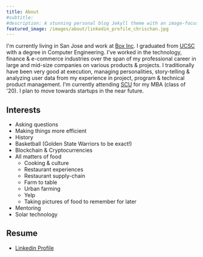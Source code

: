 ```yaml
---
title: About
#subtitle:
#description: A stunning personal blog Jekyll theme with an image-focused design.
featured_image: /images/about/linkedin_profile_chrischan.jpg
---
```


I'm currently living in San Jose and work at [Box Inc](https://www.box.com). I graduated from [UCSC](https://www.ucsc.edu/) with a degree in Computer Engineering. I've worked in the technology, finance & e-commerce industries over the span of my professional career in large and mid-size companies on various products & projects. I traditionally have been very good at execution, managing personalities, story-telling & analyzing user data from my experience in project, program & technical product management. I'm currently attending [SCU](https://www.scu.edu/) for my MBA (class of '20). I plan to move towards startups in the near future.

## Interests
* Asking questions
* Making things more efficient
* History
* Basketball (Golden State Warriors to be exact!)
* Blockchain & Cryptocurrencies
* All matters of food
  * Cooking & culture
  * Restaurant experiences
  * Restaurant supply-chain
  * Farm to table
  * Urban farming
  * Yelp
  * Taking pictures of food to remember for later
* Mentoring
* Solar technology

## Resume
* [Linkedin Profile](https://www.linkedin.com/in/christopher-chan-7503157/)
